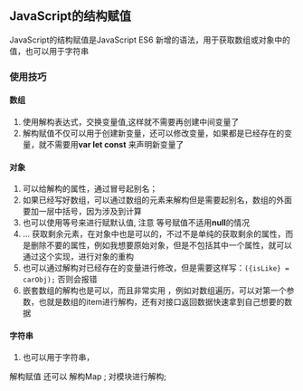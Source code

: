 ## JavaScript的结构赋值

JavaScript的结构赋值是JavaScript ES6 新增的语法，用于获取数组或对象中的值，也可以用于字符串

### 使用技巧
#### 数组
1. 使用解构表达式，交换变量值,这样就不需要再创建中间变量了
2. 解构赋值不仅可以用于创建新变量，还可以修改变量，如果都是已经存在的变量，就不需要用**var let const** 来声明新变量了

#### 对象
1. 可以给解构的属性，通过冒号起别名；
2. 如果已经写好数组，可以通过数组的元素来解构但是需要起别名，数组的外面要加一层中括号，因为涉及到计算
3. 也可以使用等号来进行赋默认值, 注意 等号赋值不适用**null**的情况
4. ... 获取剩余元素，在对象中也是可以的，不过不是单纯的获取剩余的属性，而是删除不要的属性，例如我想要原始对象，但是不包括其中一个属性，就可以通过这个实现，进行对象的重构
5. 也可以通过解构对已经存在的变量进行修改，但是需要这样写：`({isLike} = carObj);` 否则会报错
6. 嵌套数组的解构也是可以，而且非常实用 ，例如对数组遍历，可以对第一个参数，也就是数组的item进行解构，还有对接口返回数据快速拿到自己想要的数据

#### 字符串
1. 也可以用于字符串，

解构赋值 还可以 解构Map ; 对模块进行解构;